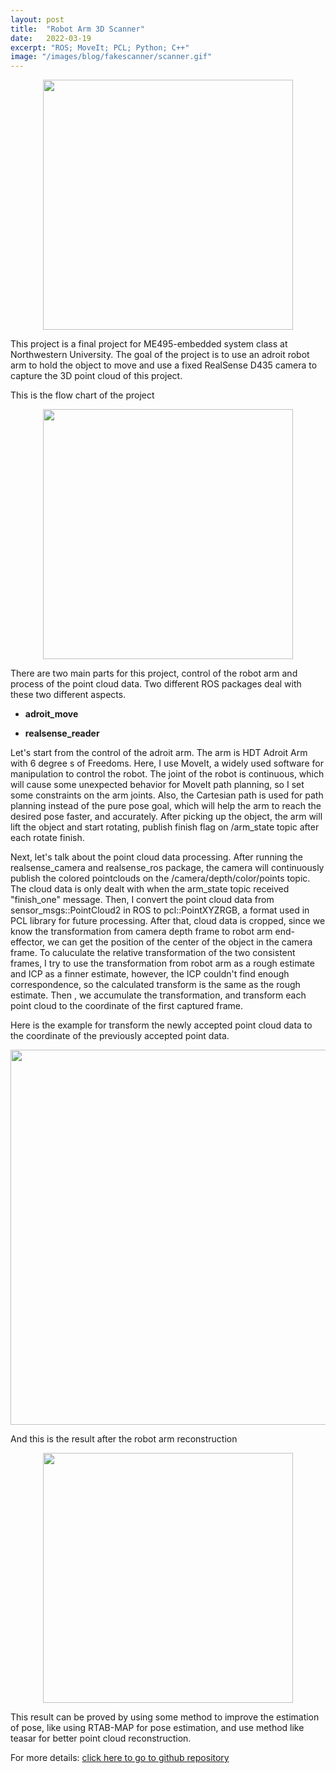 ```yaml
---
layout: post
title:  "Robot Arm 3D Scanner"
date:   2022-03-19
excerpt: "ROS; MoveIt; PCL; Python; C++"
image: "/images/blog/fakescanner/scanner.gif"
---
```


<div style="text-align: center"><img src="{{ "/images/blog/fakescanner/fake_scanner.gif" | absolute_url }}" alt="" width = "400"/></div>

This project is a final project for ME495-embedded system class at Northwestern University. The goal of the project is to use an adroit robot arm to hold the object to move and use a fixed RealSense  D435 camera to capture the 3D point cloud of this project.

This is the flow chart of the project

<div style="text-align: center"><img src="{{ "/images/blog/fakescanner/flowchart.png" | absolute_url }}" alt="" width = "400"/></div>

There are two main parts for this project, control of the robot arm and  process of the point cloud data. Two different ROS packages deal with these two different aspects.

- **adroit_move**

- **realsense_reader**

Let's start from the control of the adroit arm. The arm is HDT Adroit Arm with 6 degree s of Freedoms. Here, I use MoveIt, a widely used software for manipulation to control the robot. The joint of the robot is continuous, which will cause some unexpected behavior for MoveIt path planning, so I set some constraints on the arm joints. Also, the Cartesian path is used for path planning instead of the pure pose goal, which will help the arm to reach the desired pose faster, and accurately. After picking up the object, the arm will lift the object and start rotating, publish finish flag on /arm_state topic after each rotate finish.

Next, let's talk about the point cloud data processing.  After running the realsense_camera and realsense_ros package, the camera will continuously publish the colored pointclouds on the /camera/depth/color/points topic. The cloud data is only dealt with when the arm_state topic received "finish_one" message. Then, I convert the point cloud data from sensor_msgs::PointCloud2 in ROS to pcl::PointXYZRGB, a format used in PCL library for future processing. After that, cloud data is cropped, since we know the transformation from camera depth frame to robot arm end-effector, we can get the position of the center of the object in the camera frame. To caluculate the relative transformation of the two consistent frames, I try to use the transformation from robot arm as a rough estimate and ICP as a finner estimate, however, the ICP couldn't find enough correspondence, so the calculated transform is the same as the rough estimate. Then , we accumulate the transformation, and transform each point cloud to the coordinate of the first captured frame.

Here is the example for transform the newly accepted point cloud data to the coordinate of the previously accepted point data.

<div style="text-align: center"><img src="{{ "/images/blog/fakescanner/transformation.jpg" | absolute_url }}" alt="" width = "600"/></div>

And this is the result after the robot arm reconstruction

<div style="text-align: center"><img src="{{ "/images/blog/fakescanner/fake_scanner.gif" | absolute_url }}" alt="" width = "400"/></div>

This result can be proved by using some method to improve the estimation of pose, like using RTAB-MAP for pose estimation, and use method like teasar for better point cloud reconstruction.

For more details: [click here to go to github repository](https://github.com/shirleyzzr1/fake_scanners)